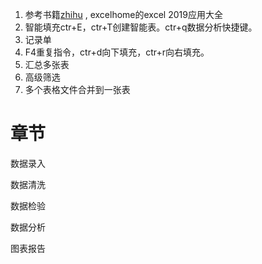 1. 参考书籍[zhihu](https://zhuanlan.zhihu.com/p/77071367) , excelhome的excel 2019应用大全
2. 智能填充ctr+E，ctr+T创建智能表。ctr+q数据分析快捷键。
3. 记录单
4. F4重复指令，ctr+d向下填充，ctr+r向右填充。
5. 汇总多张表
6. 高级筛选
7. 多个表格文件合并到一张表

# 章节

数据录入

数据清洗

数据检验

数据分析

图表报告
